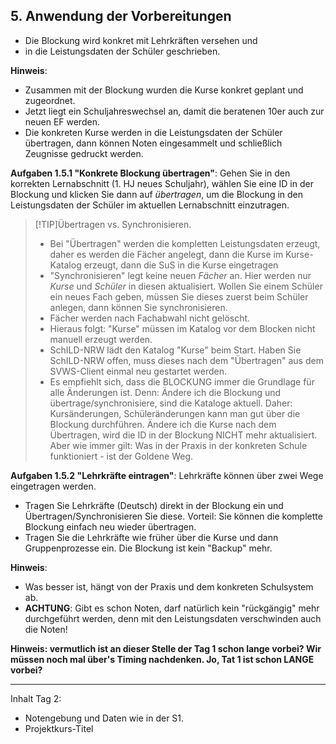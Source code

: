 ## 5. Anwendung der Vorbereitungen

+ Die Blockung wird konkret mit Lehrkräften versehen und 
+ in die Leistungsdaten der Schüler geschrieben.

**Hinweis**:
* Zusammen mit der Blockung wurden die Kurse konkret geplant und zugeordnet.
* Jetzt liegt ein Schuljahreswechsel an, damit die beratenen 10er auch zur neuen EF werden.
* Die konkreten Kurse werden in die Leistungsdaten der Schüler übertragen, dann können Noten eingesammelt und schließlich Zeugnisse gedruckt werden.

**Aufgaben 1.5.1 "Konkrete Blockung übertragen"**: Gehen Sie in den korrekten Lernabschnitt (1. HJ neues Schuljahr), wählen Sie eine ID in der Blockung und klicken Sie dann auf *übertragen*, um die Blockung in den Leistungsdaten der Schüler im aktuellen Lernabschnitt einzutragen.

>[!TIP]Übertragen vs. Synchronisieren.
> * Bei "Übertragen" werden die kompletten Leistungsdaten erzeugt, daher es werden die Fächer angelegt, dann die Kurse im Kurse-Katalog erzeugt, dann die SuS in die Kurse eingetragen
> * "Synchronisieren" legt keine neuen *Fächer* an. Hier werden nur *Kurse* und *Schüler* in diesen aktualisiert. Wollen Sie einem Schüler ein neues Fach geben, müssen Sie dieses zuerst beim Schüler anlegen, dann können Sie synchronisieren.
> * Fächer werden nach Fachabwahl nicht gelöscht.
> * Hieraus folgt: "Kurse" müssen im Katalog vor dem Blocken nicht manuell erzeugt werden.
> * SchILD-NRW lädt den Katalog "Kurse" beim Start. Haben Sie SchILD-NRW offen, muss dieses nach dem "Übertragen" aus dem SVWS-Client einmal neu gestartet werden.
> * Es empfiehlt sich, dass die BLOCKUNG immer die Grundlage für alle Änderungen ist. Denn: Ändere ich die Blockung und übertrage/synchronisiere, sind die Kataloge aktuell. Daher: Kursänderungen, Schüleränderungen kann man gut über die Blockung durchführen. Ändere ich die Kurse nach dem Übertragen, wird die ID in der Blockung NICHT mehr aktualisiert. Aber wie immer gilt: Was in der Praxis in der konkreten Schule funktioniert - ist der Goldene Weg. 

**Aufgaben 1.5.2 "Lehrkräfte eintragen"**: Lehrkräfte können über zwei Wege eingetragen werden.
* Tragen Sie Lehrkräfte (Deutsch) direkt in der Blockung ein und Übertragen/Synchronisieren Sie diese. Vorteil: Sie können die komplette Blockung einfach neu wieder übertragen.
* Tragen Sie die Lehrkräfte wie früher über die Kurse und dann Gruppenprozesse ein. Die Blockung ist kein "Backup" mehr.

**Hinweis**:
* Was besser ist, hängt von der Praxis und dem konkreten Schulsystem ab. 
* **ACHTUNG**: Gibt es schon Noten, darf natürlich kein "rückgängig" mehr durchgeführt werden, denn mit den Leistungsdaten verschwinden auch die Noten!


**Hinweis: vermutlich ist an dieser Stelle der Tag 1 schon lange vorbei? Wir müssen noch mal über's Timing nachdenken. Jo, Tat 1 ist schon LANGE vorbei?**

----


Inhalt Tag 2: 
* Notengebung und Daten wie in der S1.
* Projektkurs-Titel 
